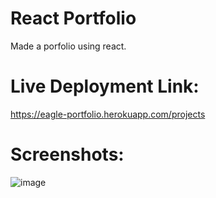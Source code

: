 # React Portfolio 

Made a porfolio using react. 

# Live Deployment Link: 

https://eagle-portfolio.herokuapp.com/projects

# Screenshots:

![image](https://user-images.githubusercontent.com/85507148/130461836-7d517940-2368-4c4a-b84b-9d271813a8d7.png)
